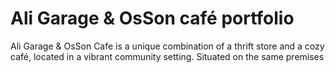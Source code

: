 # Ali Garage & OsSon café portfolio
Ali Garage &amp; OsSon Cafe is a unique combination of a thrift store and a cozy café, located in a vibrant community setting. Situated on the same premises 
